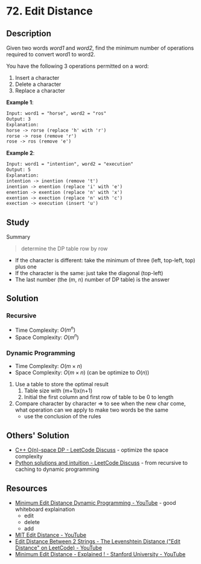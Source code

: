 # 72. Edit Distance

## Description

Given two words *word1* and *word2*, find the minimum number of operations required to convert word1 to word2.

You have the following 3 operations permitted on a word:

1. Insert a character
2. Delete a character
3. Replace a character

**Example 1**:

```txt
Input: word1 = "horse", word2 = "ros"
Output: 3
Explanation:
horse -> rorse (replace 'h' with 'r')
rorse -> rose (remove 'r')
rose -> ros (remove 'e')
```

**Example 2**:

```txt
Input: word1 = "intention", word2 = "execution"
Output: 5
Explanation:
intention -> inention (remove 't')
inention -> enention (replace 'i' with 'e')
enention -> exention (replace 'n' with 'x')
exention -> exection (replace 'n' with 'c')
exection -> execution (insert 'u')
```

## Study

Summary

> determine the DP table row by row

* If the character is different: take the minimum of three (left, top-left, top) plus one
* If the character is the same: just take the diagonal (top-left)
* The last number (the (m, n) number of DP table) is the answer

## Solution

### Recursive

* Time Complexity: $O(m^n)$
* Space Complexity: $O(m^n)$

### Dynamic Programming

* Time Complexity: $O(m \times n)$
* Space Complexity: $O(m \times n)$ (can be optimize to $O(n)$)

1. Use a table to store the optimal result
   1. Table size with (m+1)x(n+1)
   2. Initial the first column and first row of table to be 0 to length
2. Compare character by character => to see when the new char come, what operation can we apply to make two words be the same
   * use the conclusion of the rules

## Others' Solution

* [C++ O(n)-space DP - LeetCode Discuss](https://leetcode.com/problems/edit-distance/discuss/25846/C%2B%2B-O%28n%29-space-DP) - optimize the space complexity
* [Python solutions and intuition - LeetCode Discuss](https://leetcode.com/problems/edit-distance/discuss/159295/Python-solutions-and-intuition) - from recursive to caching to dynamic programming

## Resources

* [Minimum Edit Distance Dynamic Programming - YouTube](https://www.youtube.com/watch?v=We3YDTzNXEk) - good whiteboard explaination
  * edit
  * delete
  * add
* [MIT Edit Distance - YouTube](https://youtu.be/ocZMDMZwhCY?t=1457)
* [Edit Distance Between 2 Strings - The Levenshtein Distance ("Edit Distance" on LeetCode) - YouTube](https://www.youtube.com/watch?v=MiqoA-yF-0M)
* [Minimum Edit Distance - Explained ! - Stanford University - YouTube](https://www.youtube.com/watch?v=Xxx0b7djCrs)

